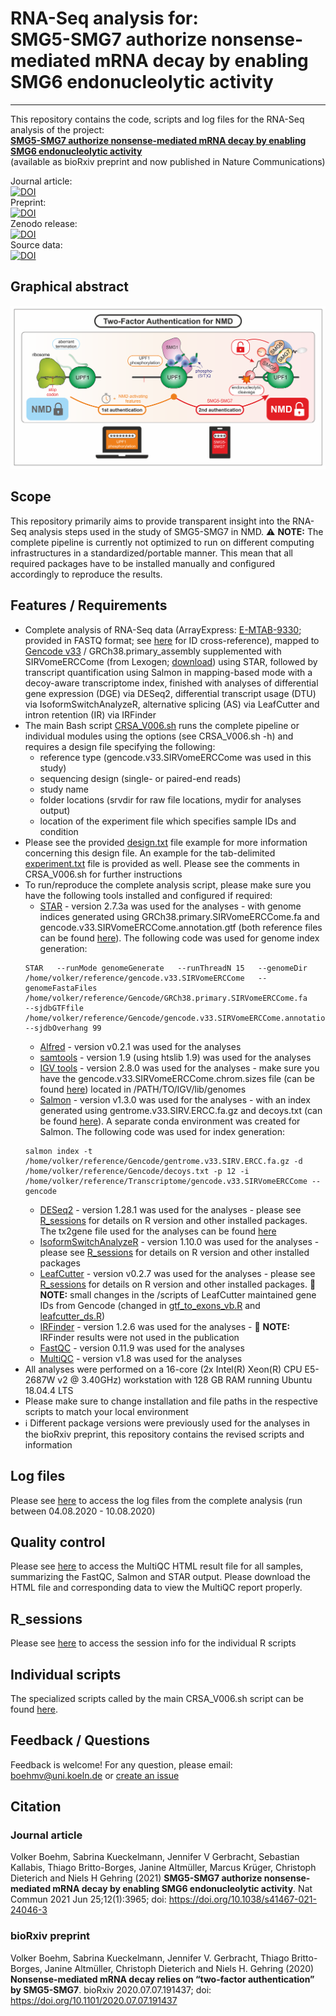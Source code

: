 # RNA-Seq analysis for: <br/> SMG5-SMG7 authorize nonsense-mediated mRNA decay by enabling SMG6 endonucleolytic activity
___
This repository contains the code, scripts and log files for the RNA-Seq analysis of the project: <br/> [__SMG5-SMG7 authorize nonsense-mediated mRNA decay by enabling SMG6 endonucleolytic activity__](https://doi.org/10.1038/s41467-021-24046-3) <br/> (available as bioRxiv preprint and now published in Nature Communications)

Journal article:  
[![DOI](https://img.shields.io/badge/DOI-10.1038%2Fs41467--021--24046--3-red)](https://doi.org/10.1038/s41467-021-24046-3)  
Preprint:  
[![DOI](https://img.shields.io/badge/DOI-10.1101%2F2020.07.07.191437-red)](https://doi.org/10.1101/2020.07.07.191437)  
Zenodo release:  
[![DOI](https://zenodo.org/badge/DOI/10.5281/zenodo.4603389.svg)](https://doi.org/10.5281/zenodo.4603389)  
Source data:  
[![DOI](https://zenodo.org/badge/DOI/10.5281/zenodo.4603279.svg)](https://doi.org/10.5281/zenodo.4603279)  

## Graphical abstract

<img src="https://github.com/boehmv/SMG5-SMG7/blob/main/doc/2FA2.png?raw=true" max-height="300">

## Scope
This repository primarily aims to provide transparent insight into the RNA-Seq analysis steps used in the study of SMG5-SMG7 in NMD. :warning: **NOTE:** The complete pipeline is currently not optimized to run on different computing infrastructures in a standardized/portable manner. This mean that all required packages have to be installed manually and configured accordingly to reproduce the results.

## Features / Requirements
* Complete analysis of RNA-Seq data (ArrayExpress: [E-MTAB-9330](https://www.ebi.ac.uk/arrayexpress/experiments/E-MTAB-9330/); provided in FASTQ format; see [here](https://github.com/boehmv/SMG5-SMG7/blob/main/tools/E-MTAB-9330_sample_IDs) for ID cross-reference), mapped to [Gencode v33](https://www.gencodegenes.org/human/release_33.html) / GRCh38.primary_assembly supplemented with SIRVomeERCCome (from Lexogen; [download](https://www.lexogen.com/wp-content/uploads/2018/08/SIRV_Set3_Sequences_170612a-ZIP.zip)) using STAR, followed by transcript quantification using Salmon in mapping-based mode with a decoy-aware transcriptome index, finished with analyses of differential gene expression (DGE) via DESeq2, differential transcript usage (DTU) via IsoformSwitchAnalyzeR, alternative splicing (AS) via LeafCutter and intron retention (IR) via IRFinder
* The main Bash script [CRSA_V006.sh](https://github.com/boehmv/SMG5-SMG7/blob/main/CRSA_V006.sh) runs the complete pipeline or individual modules using the options (see CRSA_V006.sh -h) and requires a design file specifying the following:
  * reference type (gencode.v33.SIRVomeERCCome was used in this study)
  * sequencing design (single- or paired-end reads)
  * study name
  * folder locations (srvdir for raw file locations, mydir for analyses output)
  * location of the experiment file which specifies sample IDs and condition
* Please see the provided [design.txt](https://github.com/boehmv/SMG5-SMG7/blob/main/tools/design.txt) file example for more information concerning this design file. An example for the tab-delimited [experiment.txt](https://github.com/boehmv/SMG5-SMG7/blob/main/tools/experiment.txt) file is provided as well. Please see the comments in CRSA_V006.sh for further instructions 
* To run/reproduce the complete analysis script, please make sure you have the following tools installed and configured if required:
  * [STAR](https://github.com/alexdobin/STAR) - version 2.7.3a was used for the analyses - with genome indices generated using GRCh38.primary.SIRVomeERCCome.fa and gencode.v33.SIRVomeERCCome.annotation.gtf (both reference files can be found [here](https://uni-koeln.sciebo.de/s/RFID1U3YYBZmkkE)). The following code was used for genome index generation: 
  ```
  STAR   --runMode genomeGenerate   --runThreadN 15   --genomeDir /home/volker/reference/gencode.v33.SIRVomeERCCome   --genomeFastaFiles /home/volker/reference/Gencode/GRCh38.primary.SIRVomeERCCome.fa      --sjdbGTFfile /home/volker/reference/Gencode/gencode.v33.SIRVomeERCCome.annotation.gtf   --sjdbOverhang 99
  ```
  * [Alfred](https://github.com/tobiasrausch/alfred) - version v0.2.1 was used for the analyses
  * [samtools](http://www.htslib.org/) - version 1.9 (using htslib 1.9) was used for the analyses
  * [IGV tools](http://software.broadinstitute.org/software/igv/download) - version 2.8.0 was used for the analyses - make sure you have the gencode.v33.SIRVomeERCCome.chrom.sizes file (can be found [here](https://uni-koeln.sciebo.de/s/RFID1U3YYBZmkkE)) located in /PATH/TO/IGV/lib/genomes
  * [Salmon](https://github.com/COMBINE-lab/salmon) - version v1.3.0 was used for the analyses - with an index generated using gentrome.v33.SIRV.ERCC.fa.gz and decoys.txt (can be found [here](https://uni-koeln.sciebo.de/s/RFID1U3YYBZmkkE)). A separate conda environment was created for Salmon. The following code was used for index generation: 
  ```
  salmon index -t /home/volker/reference/Gencode/gentrome.v33.SIRV.ERCC.fa.gz -d /home/volker/reference/Gencode/decoys.txt -p 12 -i /home/volker/reference/Transcriptome/gencode.v33.SIRVomeERCCome --gencode
  ```
  * [DESeq2](https://github.com/mikelove/DESeq2) - version 1.28.1 was used for the analyses - please see [R_sessions](https://github.com/boehmv/SMG5-SMG7/tree/main/doc/R_sessions) for details on R version and other installed packages. The tx2gene file used for the analyses can be found [here](https://uni-koeln.sciebo.de/s/RFID1U3YYBZmkkE)
  * [IsoformSwitchAnalyzeR](https://github.com/kvittingseerup/IsoformSwitchAnalyzeR) - version 1.10.0 was used for the analyses - please see [R_sessions](https://github.com/boehmv/SMG5-SMG7/tree/main/doc/R_sessions) for details on R version and other installed packages
  * [LeafCutter](https://github.com/davidaknowles/leafcutter) - version v0.2.7 was used for the analyses - please see [R_sessions](https://github.com/boehmv/SMG5-SMG7/tree/main/doc/R_sessions) for details on R version and other installed packages. :memo: **NOTE:** small changes in the /scripts of LeafCutter maintained gene IDs from Gencode (changed in [gtf_to_exons_vb.R](https://github.com/boehmv/SMG5-SMG7/blob/main/tools/leafcutter/scripts/gtf_to_exons_vb.R) and [leafcutter_ds.R](https://github.com/boehmv/SMG5-SMG7/blob/main/tools/leafcutter/scripts/leafcutter_ds.R))
  * [IRFinder](https://github.com/williamritchie/IRFinder) - version 1.2.6 was used for the analyses - :memo: **NOTE:** IRFinder results were not used in the publication
  * [FastQC](https://github.com/s-andrews/FastQC) - version 0.11.9 was used for the analyses
  * [MultiQC](https://github.com/ewels/MultiQC) - version v1.8  was used for the analyses
* All analyses were performed on a 16-core (2x Intel(R) Xeon(R) CPU E5-2687W v2 @ 3.40GHz) workstation with 128 GB RAM running Ubuntu 18.04.4 LTS
* Please make sure to change installation and file paths in the respective scripts to match your local environment
* :information_source: Different package versions were previously used for the analyses in the bioRxiv preprint, this repository contains the revised scripts and information 

## Log files
Please see [here](https://github.com/boehmv/SMG5-SMG7/tree/main/doc/log_files) to access the log files from the complete analysis (run between 04.08.2020 - 10.08.2020)

## Quality control
Please see [here](https://github.com/boehmv/SMG5-SMG7/tree/main/doc/RNAseq_QC) to access the MultiQC HTML result file for all samples, summarizing the FastQC, Salmon and STAR output. Please download the HTML file and corresponding data to view the MultiQC report properly.

## R_sessions
Please see [here](https://github.com/boehmv/SMG5-SMG7/tree/main/doc/R_sessions) to access the session info for the individual R scripts

## Individual scripts
The specialized scripts called by the main CRSA_V006.sh script can be found [here](https://github.com/boehmv/SMG5-SMG7/tree/main/tools).

## Feedback / Questions
Feedback is welcome! For any question, please email: boehmv@uni.koeln.de or [create an issue](https://github.com/boehmv/SMG5-SMG7/issues)

## Citation
### Journal article
Volker Boehm, Sabrina Kueckelmann, Jennifer V Gerbracht, Sebastian Kallabis, Thiago Britto-Borges, Janine Altmüller, Marcus Krüger, Christoph Dieterich and Niels H Gehring (2021) __SMG5-SMG7 authorize nonsense-mediated mRNA decay by enabling SMG6 endonucleolytic activity__.
Nat Commun 2021 Jun 25;12(1):3965; doi: https://doi.org/10.1038/s41467-021-24046-3

### bioRxiv preprint
Volker Boehm, Sabrina Kueckelmann, Jennifer V. Gerbracht, Thiago Britto-Borges, Janine Altmüller, Christoph Dieterich and Niels H. Gehring (2020) __Nonsense-mediated mRNA decay relies on “two-factor authentication” by SMG5-SMG7__. 
bioRxiv 2020.07.07.191437; doi: https://doi.org/10.1101/2020.07.07.191437
